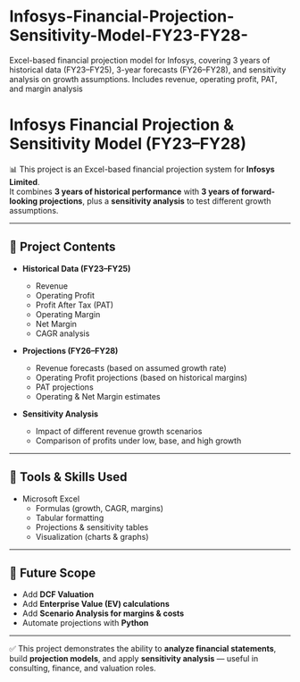 # Infosys-Financial-Projection-Sensitivity-Model-FY23-FY28-
Excel-based financial projection model for Infosys, covering 3 years of historical data (FY23–FY25), 3-year forecasts (FY26–FY28), and sensitivity analysis on growth assumptions. Includes revenue, operating profit, PAT, and margin analysis
# Infosys Financial Projection & Sensitivity Model (FY23–FY28)

📊 This project is an Excel-based financial projection system for **Infosys Limited**.  
It combines **3 years of historical performance** with **3 years of forward-looking projections**, plus a **sensitivity analysis** to test different growth assumptions.  

---

## 🔹 Project Contents
- **Historical Data (FY23–FY25)**  
  - Revenue  
  - Operating Profit  
  - Profit After Tax (PAT)  
  - Operating Margin  
  - Net Margin  
  - CAGR analysis  

- **Projections (FY26–FY28)**  
  - Revenue forecasts (based on assumed growth rate)  
  - Operating Profit projections (based on historical margins)  
  - PAT projections  
  - Operating & Net Margin estimates  

- **Sensitivity Analysis**  
  - Impact of different revenue growth scenarios  
  - Comparison of profits under low, base, and high growth  

---

## 🔹 Tools & Skills Used
- Microsoft Excel  
  - Formulas (growth, CAGR, margins)  
  - Tabular formatting  
  - Projections & sensitivity tables  
  - Visualization (charts & graphs)  

---

## 🔹 Future Scope
- Add **DCF Valuation**  
- Add **Enterprise Value (EV) calculations**  
- Add **Scenario Analysis for margins & costs**  
- Automate projections with **Python**  

---

✅ This project demonstrates the ability to **analyze financial statements**, build **projection models**, and apply **sensitivity analysis** — useful in consulting, finance, and valuation roles.
